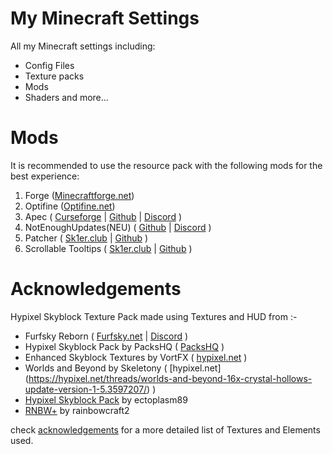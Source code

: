 # My Minecraft Settings
All my Minecraft settings including:
* Config Files
* Texture packs
* Mods
* Shaders and more...

# Mods
It is recommended to use the resource pack with the following mods for the best experience:
1. Forge ([Minecraftforge.net](https://files.minecraftforge.net/net/minecraftforge/forge/index_1.8.9.html))
2. Optifine ([Optifine.net](https://optifine.net/downloads))
3. Apec ( [Curseforge](https://www.curseforge.com/minecraft/mc-mods/apec) | [Github](https://github.com/BananaFructa/Apec) | [Discord](https://discord.gg/YXrJzpY) )
4. NotEnoughUpdates(NEU) ( [Github](https://github.com/Moulberry/NotEnoughUpdates) | [Discord](https://discord.gg/spr6ESn) )
5. Patcher ( [Sk1er.club](https://sk1er.club/mods/patcher) | [Github](https://github.com/Sk1erLLC/Patcher) )
6. Scrollable Tooltips ( [Sk1er.club](https://sk1er.club/mods/text_overflow_scroll) | [Github](https://github.com/Sk1erLLC/ScrollableTooltips) )

# Acknowledgements
Hypixel Skyblock Texture Pack made using Textures and HUD from :-

* Furfsky Reborn ( [Furfsky.net](https://furfsky.net/) | [Discord](https://discord.com/invite/fsr) )
* Hypixel Skyblock Pack by PacksHQ ( [PacksHQ](https://packshq.com/) )
* Enhanced Skyblock Textures by VortFX ( [hypixel.net](https://hypixel.net/threads/enhanced-skyblock-textures-16x-animated.2549153/) )
* Worlds and Beyond by Skeletony ( [hypixel.net] (https://hypixel.net/threads/worlds-and-beyond-16x-crystal-hollows-update-version-1-5.3597207/) )
* [Hypixel Skyblock Pack](https://hypixel.net/threads/ectoplasms-skyblock-resource-pack-completionists-update.2239953/) by ectoplasm89
* [RNBW+](https://hypixel.net/threads/rnbw-resource-pack-v0-2.3470904/) by rainbowcraft2

check [acknowledgements](https://github.com/Pixcelz/Pixcelated-Textures/blob/main/acknowledgements.md) for a more detailed list of Textures and Elements used.
